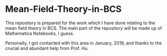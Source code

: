 # Mean-Field-Theory-in-BCS
This repository is prepared for the work which I have done relating to the mean field theory in BCS.
The main part of the repository will be made up of Mathematica Notebooks, I guess.

Personally, I got contacted with this area in January, 2018, and thanks to the crucial and abundant help from Prof. Hu.
